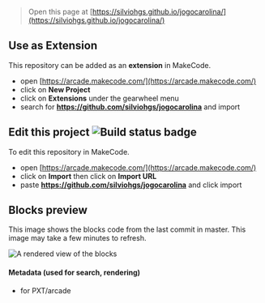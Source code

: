  


> Open this page at [https://silviohgs.github.io/jogocarolina/](https://silviohgs.github.io/jogocarolina/)

## Use as Extension

This repository can be added as an **extension** in MakeCode.

* open [https://arcade.makecode.com/](https://arcade.makecode.com/)
* click on **New Project**
* click on **Extensions** under the gearwheel menu
* search for **https://github.com/silviohgs/jogocarolina** and import

## Edit this project ![Build status badge](https://github.com/silviohgs/jogocarolina/workflows/MakeCode/badge.svg)

To edit this repository in MakeCode.

* open [https://arcade.makecode.com/](https://arcade.makecode.com/)
* click on **Import** then click on **Import URL**
* paste **https://github.com/silviohgs/jogocarolina** and click import

## Blocks preview

This image shows the blocks code from the last commit in master.
This image may take a few minutes to refresh.

![A rendered view of the blocks](https://github.com/silviohgs/jogocarolina/raw/master/.github/makecode/blocks.png)

#### Metadata (used for search, rendering)

* for PXT/arcade
<script src="https://makecode.com/gh-pages-embed.js"></script><script>makeCodeRender("{{ site.makecode.home_url }}", "{{ site.github.owner_name }}/{{ site.github.repository_name }}");</script>
